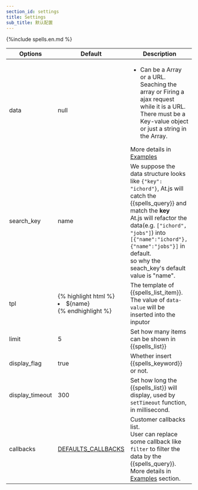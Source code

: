 ```yaml
---
section_id: settings
title: Settings 
sub_title: 默认配置
---
```


{%include spells.en.md %}

<table class="table table-bordered table-striped">
  <thead>
    <tr>
      <th>Options</th>
      <th>Default</th>
      <th>Description</th>
    </tr>
  </thead>
  <tbody>
    <tr>
      <td>data</td>
      <td>null</td>
      <td>
        <ul>
          <li>
            Can be a Array or a URL. Seaching the array or Firing a ajax request while it is a URL.<br/>
            There must be a Key-value object or just a string in the Array.
          </li>
        </ul>
        More details in <a href="#examples">Examples</a>
      </td>
    </tr>
    <tr>
      <td>search_key</td>
      <td>name</td>
      <td>
        We suppose the data structure looks like <code>{"key": "ichord"}</code>, At.js will catch the {{spells_query}} and match the <strong>key</strong><br/>
        At.js will refactor the data(e.g. <code>["ichord", "jobs"]</code>) into <code>[{"name":"ichord"}, {"name":"jobs"}]</code> in default.<br/>
        so why the seach_key's default value is "name".
      </td>
    </tr>
    <tr>
      <td>tpl</td>
      <td>
{% highlight html %}
<li data-value='${name}'>${name}</li>
{% endhighlight %}
      </td>
      <td>
        The template of {{spells_list_item}}. The value of <code>data-value</code> will be inserted into the inputor
      </td>
    </tr>
    <tr>
      <td>limit</td>
      <td>5</td>
      <td>
        Set how many items can be shown in {{spells_list}}
      </td>
    </tr>
    <tr>
     <td>display_flag</td>
     <td>true</td>
     <td>
      Whether insert {{spells_keyword}} or not.
    </td>
  </tr>
  <tr>
   <td>display_timeout</td>
   <td>300</td>
   <td>
    Set how long the {{spells_list}} will display, used by <code>setTimeout</code> function, in millisecond.
  </td>
</tr>
<tr>
  <td>callbacks</td>
  <td><a href="#callbacks">DEFAULTS_CALLBACKS</a></td>
  <td>
    Customer callbacks list. <br/>
    User can replace some callback like <code>filter</code> to filter the data by the {{spells_query}}. <br/>
    More details in <a href="#examples">Examples</a> section.
  </td>
</tr>
</tbody>
</table>
